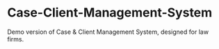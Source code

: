 # Case-Client-Management-System
Demo version of Case &amp; Client Management System, designed for law firms.
